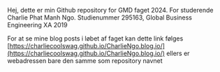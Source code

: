 
Hej, dette er min Github repository for GMD faget 2024. For studerende Charlie Phat Manh Ngo. Studienummer 295163, Global Business Engineering XA 2019 

For at se mine blog posts i løbet af faget kan dette link følges [https://charliecoolswag.github.io/CharlieNgo.blog.io/](https://charliecoolswag.github.io/CharlieNgo.blog.io/) ellers er webadressen bare den samme som repository navnet
